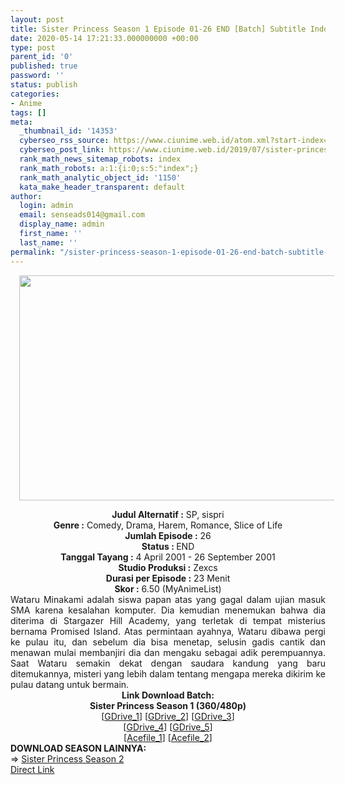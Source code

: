 ```yaml
---
layout: post
title: Sister Princess Season 1 Episode 01-26 END [Batch] Subtitle Indonesia
date: 2020-05-14 17:21:33.000000000 +00:00
type: post
parent_id: '0'
published: true
password: ''
status: publish
categories:
- Anime
tags: []
meta:
  _thumbnail_id: '14353'
  cyberseo_rss_source: https://www.ciunime.web.id/atom.xml?start-index=601&max-results=150
  cyberseo_post_link: https://www.ciunime.web.id/2019/07/sister-princess-season-1-episode-01-26.html
  rank_math_news_sitemap_robots: index
  rank_math_robots: a:1:{i:0;s:5:"index";}
  rank_math_analytic_object_id: '1150'
  kata_make_header_transparent: default
author:
  login: admin
  email: senseads014@gmail.com
  display_name: admin
  first_name: ''
  last_name: ''
permalink: "/sister-princess-season-1-episode-01-26-end-batch-subtitle-indonesia/"
---
```

<div class="separator" style="clear: both; text-align: center;"><a href="https://1.bp.blogspot.com/-JOWzMcvVXUg/XTHvJNn-K6I/AAAAAAAAcIg/LH4bL4CyHe4jfsqh7oIJPyy0az6Q5EojQCLcBGAs/s1600/Sister%2BPrincess%2BSeason%2B1.jpg" imageanchor="1" style="margin-left: 1em; margin-right: 1em;"><img border="0" data-original-height="720" data-original-width="1280" height="360" src="{{ site.baseurl }}/assets/2020/05/Sister%2BPrincess%2BSeason%2B1.jpg" width="640" /></a></div>
<p>
<div style="text-align: center;"><b>Judul</b><b><b> Alternatif</b> :</b> SP, sispri</div>
<div style="text-align: center;"><b><b>Genre :</b></b> Comedy, Drama, Harem, Romance, Slice of Life</div>
<div style="text-align: center;"><b>Jumlah Episode :</b> 26<br /><b>Status :&nbsp;</b>END<br /><b>Tanggal Tayang :</b> 4 April 2001 - 26 September 2001<br /><b>Studio Produksi :</b> Zexcs<br /><b>Durasi per Episode :</b> 23 Menit</div>
<div style="text-align: center;"><b>Skor :</b> 6.50 (MyAnimeList)</div>
<div style="text-align: center;"></div>
<div style="text-align: justify;">Wataru Minakami adalah siswa papan atas yang gagal dalam ujian masuk SMA karena kesalahan komputer. Dia kemudian menemukan bahwa dia diterima di Stargazer Hill Academy, yang terletak di tempat misterius bernama Promised Island. Atas permintaan ayahnya, Wataru dibawa pergi ke pulau itu, dan sebelum dia bisa menetap, selusin gadis cantik dan menawan mulai membanjiri dia dan mengaku sebagai adik perempuannya. Saat Wataru semakin dekat dengan saudara kandung yang baru ditemukannya, misteri yang lebih dalam tentang mengapa mereka dikirim ke pulau datang untuk bermain.</div>
<div style="text-align: justify;"></div>
<div style="text-align: justify;"></div>
<div style="text-align: center;"><b>Link Download Batch:</b></div>
<div style="text-align: center;"><b>Sister Princess Season 1 (360/480p)</b></div>
<div style="text-align: center;">[<a href="https://drive.google.com/uc?id=1nn2EQ7uW4NLmtLiAsLaD3p_p4hKMqAQO" target="_blank" rel="noopener">GDrive_1</a>] [<a href="https://drive.google.com/uc?id=16lIUPiqGr8WuUQqNeOOTchQbbqxoYBUK" target="_blank" rel="noopener">GDrive_2</a>] [<a href="https://drive.google.com/uc?id=1xvz2AchZcVXscD3w7_9NIjYyafceYhq2" target="_blank" rel="noopener">GDrive_3</a>]<br />[<a href="https://drive.google.com/uc?id=11xNY04AdR98sjXjntTKYm7_LcsmWbTvX" target="_blank" rel="noopener">GDrive_4</a>] [<a href="https://drive.google.com/uc?id=1UVt9Dbcpy2H2brebhkgEN_cZeSwmmIwa" target="_blank" rel="noopener">GDrive_5</a>]<br />[<a href="https://acefile.co/f/10274926/wibudesu-com-sis-princess-zip" target="_blank" rel="noopener">Acefile_1</a>] [<a href="https://acefile.co/f/9564938/kusonime-sis-princess-rar" target="_blank" rel="noopener">Acefile_2</a>]
<div style="text-align: left;"></div>
<div style="text-align: left;"></div>
<div style="text-align: left;"><b>DOWNLOAD SEASON LAINNYA:</b></div>
<div style="text-align: left;"></div>
<div style="text-align: left;">=&gt;&nbsp;<a href="https://www.ciunime.web.id/2019/07/sister-princess-season-2-episode-01-13.html" target="_blank" rel="noopener">Sister Princess Season 2</a></div>
<div style="text-align: left;"></div>
</div>
<link rel="stylesheet" href="https://cdnjs.cloudflare.com/ajax/libs/font-awesome/4.7.0/css/font-awesome.min.css" />
<div class="divbtn"> <a href="https://handymansurrender.com/fihup8buzv?key=94550f7ce39444073321dde3b8782f97" class="btn"><i class="fa fa-download"></i> Direct Link</a> </div>
